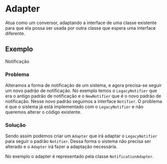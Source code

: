 # Adapter

Atua como um conversor, adaptando a interface de uma classe existente para que ela possa ser usada por outra classe que espera
uma interface diferente.

## Exemplo

Notificação

### Problema

Alteramos a forma de notificação de um sistema, e agora precisa-se seguir um novo padrão de notificação. No exemplo temos o `LegacyNotifier` que era o antigo padrão de notificação e o `NewNotifier` que é o novo padrão de notificação. Nesse novo padrão seguimos a interface `Notifier`. O problema é que o sistema já está implementado com o `LegacyNotifier` e não queremos alterar o código existente.

### Solução

Sendo assim podemos criar um `Adapter` que irá adaptar o `LegacyNotifier` para seguir o padrão `Notifier`. Dessa forma o sistema não precisa ser alterado e o `Adapter` irá fazer a adaptação necessária.

No exemplo o adapter é representado pela classe `NotificationAdapter`.
